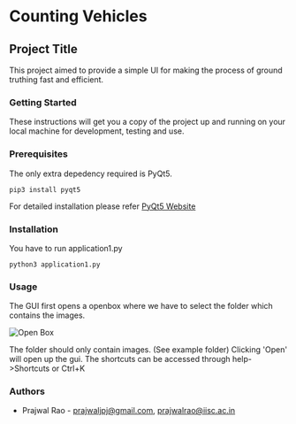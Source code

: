 # Counting Vehicles

## Project Title

This project aimed to provide a simple UI for making the process of ground truthing fast and efficient.

### Getting Started

These instructions will get you a copy of the project up and running on your local machine for development, testing and use. 

### Prerequisites

The only extra depedency required is PyQt5.
```
pip3 install pyqt5
```
For detailed installation please refer [PyQt5 Website](http://pyqt.sourceforge.net/Docs/PyQt5/installation.html)

### Installation

You have to run application1.py
```
python3 application1.py
```

### Usage

The GUI first opens a openbox where we have to select the folder which contains the images.

![Open Box](screens/open_box.png)

The folder should only contain images. (See example folder)
Clicking 'Open'  will open up the gui.
The shortcuts can be accessed through help->Shortcuts or Ctrl+K

### Authors

* Prajwal Rao - [prajwaljpj@gmail.com](mailto:prajwaljpj@gmail.com), [prajwalrao@iisc.ac.in](mailto:prajwalrao@iisc.ac.in)
